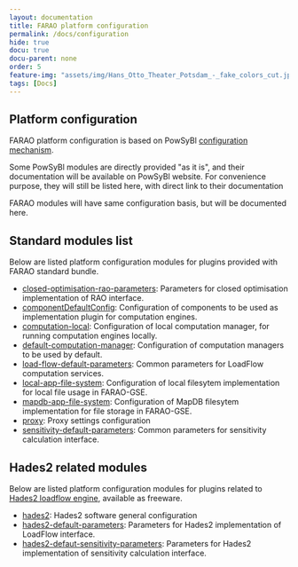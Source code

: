```yaml
---
layout: documentation
title: FARAO platform configuration
permalink: /docs/configuration
hide: true
docu: true
docu-parent: none
order: 5
feature-img: "assets/img/Hans_Otto_Theater_Potsdam_-_fake_colors_cut.jpg"
tags: [Docs]
---
```


## Platform configuration

FARAO platform configuration is based on PowSyBl [configuration mechanism](https://powsybl.github.io/docs/configuration/modules/).

Some PowSyBl modules are directly provided "as it is", and their documentation will be available on PowSyBl
website. For convenience purpose, they will still be listed here, with direct link to their documentation

FARAO modules will have same configuration basis, but will be documented here.

## Standard modules list

Below are listed platform configuration modules for plugins provided with FARAO standard bundle.

- [closed-optimisation-rao-parameters](closed-optimisation-rao-parameters.md): Parameters for closed optimisation
implementation of RAO interface. 
- [componentDefaultConfig](component-default-config.md): Configuration of components to be used as implementation
plugin for computation engines.
- [computation-local](https://powsybl.github.io/docs/configuration/modules/computation-local.html): Configuration of
local computation manager, for running computation engines locally.
- [default-computation-manager](https://powsybl.github.io/docs/configuration/modules/default-computation-manager.html):
Configuration of computation managers to be used by default.
- [load-flow-default-parameters](https://powsybl.github.io/docs/configuration/modules/load-flow-default-parameters.html): Common
parameters for LoadFlow computation services.
- [local-app-file-system](https://powsybl.github.io/docs/configuration/modules/local-app-file-system.html): Configuration
of local filesytem implementation for local file usage in FARAO-GSE. 
- [mapdb-app-file-system](https://powsybl.github.io/docs/configuration/modules/mapdb-app-file-system.html): Configuration
of MapDB filesytem implementation for file storage in FARAO-GSE.
- [proxy](proxy.md): Proxy settings configuration
- [sensitivity-default-parameters](https://powsybl.github.io/docs/configuration/modules/sensitivity-default-parameters.html):
Common parameters for sensitivity calculation interface.

## Hades2 related modules

Below are listed platform configuration modules for plugins related to [Hades2 loadflow engine](https://rte-france.github.io/hades2/index.html),
available as freeware.

- [hades2](https://rte-france.github.io/hades2/features/loadflow.html): Hades2 software general configuration
- [hades2-default-parameters](): Parameters for Hades2 implementation of LoadFlow interface.
- [hades2-defaut-sensitivity-parameters](): Parameters for Hades2 implementation of sensitivity calculation interface.
